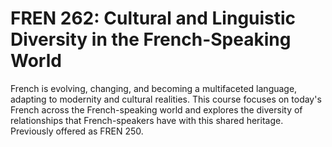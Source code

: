 # FREN 262: Cultural and Linguistic Diversity in the French-Speaking World

French is evolving, changing, and becoming a multifaceted language, adapting to modernity and cultural realities. This course focuses on today's French across the French-speaking world and explores the diversity of relationships that French-speakers have with this shared heritage. Previously offered as FREN 250.